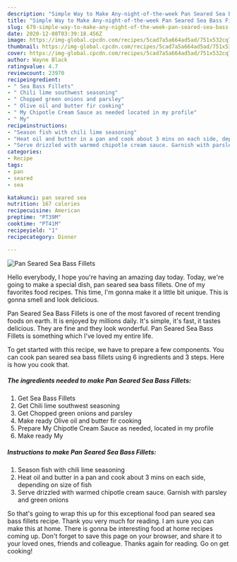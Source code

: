 ```yaml
---
description: "Simple Way to Make Any-night-of-the-week Pan Seared Sea Bass Fillets"
title: "Simple Way to Make Any-night-of-the-week Pan Seared Sea Bass Fillets"
slug: 679-simple-way-to-make-any-night-of-the-week-pan-seared-sea-bass-fillets
date: 2020-12-08T03:39:18.456Z
image: https://img-global.cpcdn.com/recipes/5cad7a5a664ad5ad/751x532cq70/pan-seared-sea-bass-fillets-recipe-main-photo.jpg
thumbnail: https://img-global.cpcdn.com/recipes/5cad7a5a664ad5ad/751x532cq70/pan-seared-sea-bass-fillets-recipe-main-photo.jpg
cover: https://img-global.cpcdn.com/recipes/5cad7a5a664ad5ad/751x532cq70/pan-seared-sea-bass-fillets-recipe-main-photo.jpg
author: Wayne Black
ratingvalue: 4.7
reviewcount: 23970
recipeingredient:
- " Sea Bass Fillets"
- " Chili lime southwest seasoning"
- " Chopped green onions and parsley"
- " Olive oil and butter fir cooking"
- " My Chipotle Cream Sauce as needed located in my profile"
- " My"
recipeinstructions:
- "Season fish with chili lime seasoning"
- "Heat oil and butter in a pan and cook about 3 mins on each side, depending on size of fish"
- "Serve drizzled with warmed chipotle cream sauce. Garnish with parsley and green onions"
categories:
- Recipe
tags:
- pan
- seared
- sea

katakunci: pan seared sea 
nutrition: 167 calories
recipecuisine: American
preptime: "PT39M"
cooktime: "PT41M"
recipeyield: "1"
recipecategory: Dinner

---
```



![Pan Seared Sea Bass Fillets](https://img-global.cpcdn.com/recipes/5cad7a5a664ad5ad/751x532cq70/pan-seared-sea-bass-fillets-recipe-main-photo.jpg)

Hello everybody, I hope you're having an amazing day today. Today, we're going to make a special dish, pan seared sea bass fillets. One of my favorites food recipes. This time, I'm gonna make it a little bit unique. This is gonna smell and look delicious.



Pan Seared Sea Bass Fillets is one of the most favored of recent trending foods on earth. It is enjoyed by millions daily. It's simple, it's fast, it tastes delicious. They are fine and they look wonderful. Pan Seared Sea Bass Fillets is something which I've loved my entire life.


To get started with this recipe, we have to prepare a few components. You can cook pan seared sea bass fillets using 6 ingredients and 3 steps. Here is how you cook that.

<!--inarticleads1-->

##### The ingredients needed to make Pan Seared Sea Bass Fillets:

1. Get  Sea Bass Fillets
1. Get  Chili lime southwest seasoning
1. Get  Chopped green onions and parsley
1. Make ready  Olive oil and butter fir cooking
1. Prepare  My Chipotle Cream Sauce as needed, located in my profile
1. Make ready  My




<!--inarticleads2-->

##### Instructions to make Pan Seared Sea Bass Fillets:

1. Season fish with chili lime seasoning
1. Heat oil and butter in a pan and cook about 3 mins on each side, depending on size of fish
1. Serve drizzled with warmed chipotle cream sauce. Garnish with parsley and green onions




So that's going to wrap this up for this exceptional food pan seared sea bass fillets recipe. Thank you very much for reading. I am sure you can make this at home. There is gonna be interesting food at home recipes coming up. Don't forget to save this page on your browser, and share it to your loved ones, friends and colleague. Thanks again for reading. Go on get cooking!
